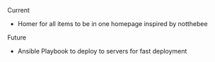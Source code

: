 Current

  - Homer for all items to be in one homepage inspired by notthebee

Future

  - Ansible Playbook to deploy to servers for fast deployment
